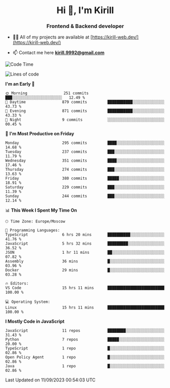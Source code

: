 <h1 align="center">Hi 👋, I'm Kirill</h1>
<h3 align="center">Frontend & Backend developer</h3>

- 👨‍💻 All of my projects are available at [https://kirill-web.dev/](https://kirill-web.dev/)

- 📫 Contact me here **kirill.9992@gmail.com**











<!--START_SECTION:waka-->
![Code Time](http://img.shields.io/badge/Code%20Time-1%2C433%20hrs%2050%20mins-blue)

![Lines of code](https://img.shields.io/badge/From%20Hello%20World%20I%27ve%20Written-3.1%20million%20lines%20of%20code-blue)

**I'm an Early 🐤** 

```text
🌞 Morning                251 commits         ███░░░░░░░░░░░░░░░░░░░░░░   12.49 % 
🌆 Daytime                879 commits         ███████████░░░░░░░░░░░░░░   43.73 % 
🌃 Evening                871 commits         ███████████░░░░░░░░░░░░░░   43.33 % 
🌙 Night                  9 commits           ░░░░░░░░░░░░░░░░░░░░░░░░░   00.45 % 
```
📅 **I'm Most Productive on Friday** 

```text
Monday                   295 commits         ████░░░░░░░░░░░░░░░░░░░░░   14.68 % 
Tuesday                  237 commits         ███░░░░░░░░░░░░░░░░░░░░░░   11.79 % 
Wednesday                351 commits         ████░░░░░░░░░░░░░░░░░░░░░   17.46 % 
Thursday                 274 commits         ███░░░░░░░░░░░░░░░░░░░░░░   13.63 % 
Friday                   380 commits         █████░░░░░░░░░░░░░░░░░░░░   18.91 % 
Saturday                 229 commits         ███░░░░░░░░░░░░░░░░░░░░░░   11.39 % 
Sunday                   244 commits         ███░░░░░░░░░░░░░░░░░░░░░░   12.14 % 
```


📊 **This Week I Spent My Time On** 

```text
🕑︎ Time Zone: Europe/Moscow

💬 Programming Languages: 
TypeScript               6 hrs 20 mins       ██████████░░░░░░░░░░░░░░░   41.76 % 
JavaScript               5 hrs 32 mins       █████████░░░░░░░░░░░░░░░░   36.52 % 
JSON                     1 hr 11 mins        ██░░░░░░░░░░░░░░░░░░░░░░░   07.82 % 
Assembly                 36 mins             █░░░░░░░░░░░░░░░░░░░░░░░░   03.96 % 
Docker                   29 mins             █░░░░░░░░░░░░░░░░░░░░░░░░   03.28 % 

🔥 Editors: 
VS Code                  15 hrs 11 mins      █████████████████████████   100.00 % 

💻 Operating System: 
Linux                    15 hrs 11 mins      █████████████████████████   100.00 % 
```

**I Mostly Code in JavaScript** 

```text
JavaScript               11 repos            ████████░░░░░░░░░░░░░░░░░   31.43 % 
Python                   7 repos             █████░░░░░░░░░░░░░░░░░░░░   20.00 % 
TypeScript               1 repo              █░░░░░░░░░░░░░░░░░░░░░░░░   02.86 % 
Open Policy Agent        1 repo              █░░░░░░░░░░░░░░░░░░░░░░░░   02.86 % 
Java                     1 repo              █░░░░░░░░░░░░░░░░░░░░░░░░   02.86 % 
```




 Last Updated on 11/09/2023 00:54:03 UTC
<!--END_SECTION:waka-->
